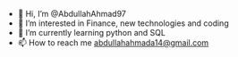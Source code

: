 - 👋 Hi, I’m @AbdullahAhmad97
- 👀 I’m interested in Finance, new technologies and coding
- 🌱 I’m currently learning python and SQL
- 📫 How to reach me abdullahahmada14@gmail.com

<!---
AbdullahAhmad97/AbdullahAhmad97 is a ✨ special ✨ repository because its `README.md` (this file) appears on your GitHub profile.
You can click the Preview link to take a look at your changes.
--->
